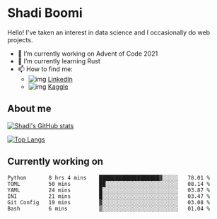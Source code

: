 # Shadi Boomi

Hello! I've taken an interest in data science and I occasionally do web projects.

- 🔭 I’m currently working on Advent of Code 2021
- 🌱 I’m currently learning Rust
- 📫 How to find me: 
  - ![img](https://www.linkedin.com/favicon.ico) [LinkedIn](https://www.linkedin.com/in/shadiboomi/)
  - ![img](https://www.kaggle.com/static/images/favicon.ico) [Kaggle](https://www.kaggle.com/sboomi)

##  About me

[![Shadi's GitHub stats](https://github-readme-stats.vercel.app/api?username=sboomi&show_icons=true&theme=radical)](https://github.com/anuraghazra/github-readme-stats)

[![Top Langs](https://github-readme-stats.vercel.app/api/top-langs/?username=sboomi&layout=compact&theme=default)](https://github.com/anuraghazra/github-readme-stats)

## Currently working on

<!--START_SECTION:waka-->

```text
Python       8 hrs 4 mins    ███████████████████▓░░░░░   78.01 %
TOML         50 mins         ██░░░░░░░░░░░░░░░░░░░░░░░   08.14 %
YAML         24 mins         █░░░░░░░░░░░░░░░░░░░░░░░░   03.87 %
INI          21 mins         █░░░░░░░░░░░░░░░░░░░░░░░░   03.47 %
Git Config   19 mins         ▓░░░░░░░░░░░░░░░░░░░░░░░░   03.08 %
Bash         6 mins          ▒░░░░░░░░░░░░░░░░░░░░░░░░   01.04 %
```

<!--END_SECTION:waka-->
